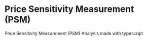 # Price Sensitivity Measurement (PSM) 
Price Sensitivity Measurement (PSM) Analysis made with typescript

